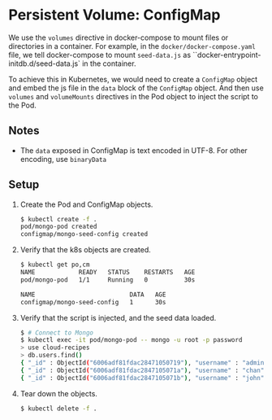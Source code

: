 # Persistent Volume: ConfigMap

We use the `volumes` directive in docker-compose to mount files or directories in a container. For example, in the `docker/docker-compose.yaml` file, we tell docker-compose to mount `seed-data.js` as ``docker-entrypoint-initdb.d/seed-data.js` in the container.

To achieve this in Kubernetes, we would need to create a `ConfigMap` object and embed the js file in the `data` block of the `ConfigMap` object. And then use `volumes` and `volumeMounts` directives in the Pod object to inject the script to the Pod.

## Notes

* The `data` exposed in ConfigMap is text encoded in UTF-8. For other encoding, use `binaryData`

## Setup

1. Create the Pod and ConfigMap objects.

   ```bash
   $ kubectl create -f .
   pod/mongo-pod created
   configmap/mongo-seed-config created
   ```

1. Verify that the k8s objects are created.

   ```bash
   $ kubectl get po,cm
   NAME            READY   STATUS    RESTARTS   AGE
   pod/mongo-pod   1/1     Running   0          30s
   
   NAME                          DATA   AGE
   configmap/mongo-seed-config   1      30s
   ```

1. Verify that the script is injected, and the seed data loaded.

   ```bash
   $ # Connect to Mongo
   $ kubectl exec -it pod/mongo-pod -- mongo -u root -p password
   > use cloud-recipes
   > db.users.find()
   { "_id" : ObjectId("6006adf81fdac28471050719"), "username" : "admin", "email" : "superuser@example.com", "age" : 40, "createdAt" : ISODate("2021-01-19T09:27:55.200Z") }
   { "_id" : ObjectId("6006adf81fdac2847105071a"), "username" : "chan", "email" : "michael.chan@example.com", "age" : 24, "createdAt" : ISODate("2021-01-19T09:06:52.439Z") }
   { "_id" : ObjectId("6006adf81fdac2847105071b"), "username" : "john", "email" : "jonny@example.com", "age" : 31, "createdAt" : ISODate("2021-01-19T09:53:06.796Z") }
   ```

1. Tear down the objects.

   ```bash
   $ kubectl delete -f .
   ```

